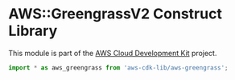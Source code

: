# AWS::GreengrassV2 Construct Library


This module is part of the [AWS Cloud Development Kit](https://github.com/aws/aws-cdk) project.

```ts nofixture
import * as aws_greengrass from 'aws-cdk-lib/aws-greengrass';
```
